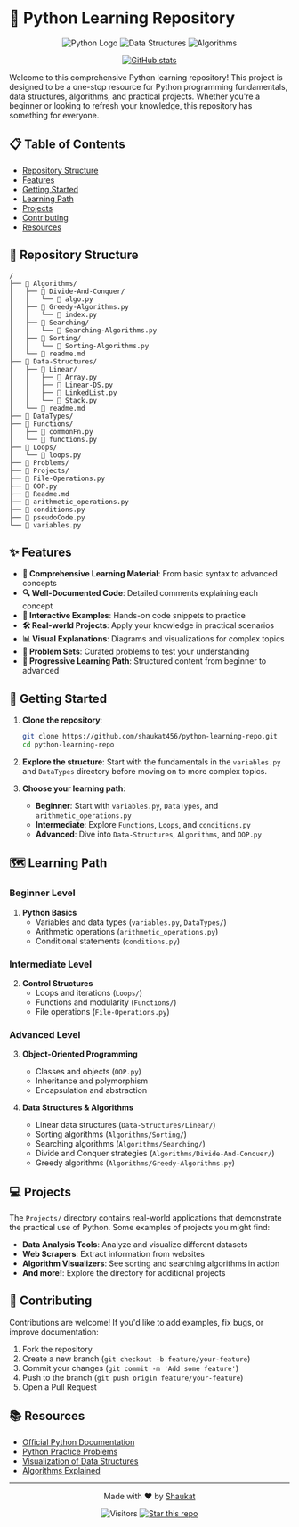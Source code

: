 # 🚀 Python Learning Repository

<div align="center">
  
![Python Logo](https://img.shields.io/badge/Python-3776AB?style=for-the-badge&logo=python&logoColor=white)
![Data Structures](https://img.shields.io/badge/Data_Structures-FF6F00?style=for-the-badge&logo=buffer&logoColor=white)
![Algorithms](https://img.shields.io/badge/Algorithms-00BCD4?style=for-the-badge&logo=thealgorithms&logoColor=white)

[![GitHub stats](https://github-readme-stats.vercel.app/api?username=shaukat456&show_icons=true&theme=radical)](https://github.com/shaukat456)

</div>

Welcome to this comprehensive Python learning repository! This project is designed to be a one-stop resource for Python programming fundamentals, data structures, algorithms, and practical projects. Whether you're a beginner or looking to refresh your knowledge, this repository has something for everyone.

## 📋 Table of Contents

- [Repository Structure](#-repository-structure)
- [Features](#-features)
- [Getting Started](#-getting-started)
- [Learning Path](#-learning-path)
- [Projects](#-projects)
- [Contributing](#-contributing)
- [Resources](#-resources)

## 📁 Repository Structure

```
/
├── 📂 Algorithms/
│   ├── 📂 Divide-And-Conquer/
│   │   └── 📄 algo.py
│   ├── 📄 Greedy-Algorithms.py
│   │   └── 📄 index.py
│   ├── 📂 Searching/
│   │   └── 📄 Searching-Algorithms.py
│   ├── 📂 Sorting/
│   │   └── 📄 Sorting-Algorithms.py
│   └── 📄 readme.md
├── 📂 Data-Structures/
│   ├── 📂 Linear/
│   │   ├── 📄 Array.py
│   │   ├── 📄 Linear-DS.py
│   │   ├── 📄 LinkedList.py
│   │   └── 📄 Stack.py
│   └── 📄 readme.md
├── 📂 DataTypes/
├── 📂 Functions/
│   ├── 📄 commonFn.py
│   └── 📄 functions.py
├── 📂 Loops/
│   └── 📄 loops.py
├── 📂 Problems/
├── 📂 Projects/
├── 📄 File-Operations.py
├── 📄 OOP.py
├── 📄 Readme.md
├── 📄 arithmetic_operations.py
├── 📄 conditions.py
├── 📄 pseudoCode.py
└── 📄 variables.py
```

## ✨ Features

- **🧠 Comprehensive Learning Material**: From basic syntax to advanced concepts
- **🔍 Well-Documented Code**: Detailed comments explaining each concept
- **🧩 Interactive Examples**: Hands-on code snippets to practice
- **🛠️ Real-world Projects**: Apply your knowledge in practical scenarios
- **📊 Visual Explanations**: Diagrams and visualizations for complex topics
- **📝 Problem Sets**: Curated problems to test your understanding
- **🌱 Progressive Learning Path**: Structured content from beginner to advanced

## 🚀 Getting Started

1. **Clone the repository**:

   ```bash
   git clone https://github.com/shaukat456/python-learning-repo.git
   cd python-learning-repo
   ```

2. **Explore the structure**:
   Start with the fundamentals in the `variables.py` and `DataTypes` directory before moving on to more complex topics.

3. **Choose your learning path**:
   - **Beginner**: Start with `variables.py`, `DataTypes`, and `arithmetic_operations.py`
   - **Intermediate**: Explore `Functions`, `Loops`, and `conditions.py`
   - **Advanced**: Dive into `Data-Structures`, `Algorithms`, and `OOP.py`

## 🗺️ Learning Path

### Beginner Level

1. **Python Basics**
   - Variables and data types (`variables.py`, `DataTypes/`)
   - Arithmetic operations (`arithmetic_operations.py`)
   - Conditional statements (`conditions.py`)

### Intermediate Level

2. **Control Structures**
   - Loops and iterations (`Loops/`)
   - Functions and modularity (`Functions/`)
   - File operations (`File-Operations.py`)

### Advanced Level

3. **Object-Oriented Programming**

   - Classes and objects (`OOP.py`)
   - Inheritance and polymorphism
   - Encapsulation and abstraction

4. **Data Structures & Algorithms**
   - Linear data structures (`Data-Structures/Linear/`)
   - Sorting algorithms (`Algorithms/Sorting/`)
   - Searching algorithms (`Algorithms/Searching/`)
   - Divide and Conquer strategies (`Algorithms/Divide-And-Conquer/`)
   - Greedy algorithms (`Algorithms/Greedy-Algorithms.py`)

## 💻 Projects

The `Projects/` directory contains real-world applications that demonstrate the practical use of Python. Some examples of projects you might find:

- **Data Analysis Tools**: Analyze and visualize different datasets
- **Web Scrapers**: Extract information from websites
- **Algorithm Visualizers**: See sorting and searching algorithms in action
- **And more!**: Explore the directory for additional projects

## 🤝 Contributing

Contributions are welcome! If you'd like to add examples, fix bugs, or improve documentation:

1. Fork the repository
2. Create a new branch (`git checkout -b feature/your-feature`)
3. Commit your changes (`git commit -m 'Add some feature'`)
4. Push to the branch (`git push origin feature/your-feature`)
5. Open a Pull Request

## 📚 Resources

- [Official Python Documentation](https://docs.python.org/3/)
- [Python Practice Problems](https://www.practicepython.org/)
- [Visualization of Data Structures](https://visualgo.net/)
- [Algorithms Explained](https://www.geeksforgeeks.org/fundamentals-of-algorithms/)

---

<div align="center">
  <p>Made with ❤️ by <a href="https://github.com/shaukat456">Shaukat</a></p>
  
  ![Visitors](https://visitor-badge.laobi.icu/badge?page_id=shaukat456.python-learning-repo)
  [![Star this repo](https://img.shields.io/github/stars/shaukat456/python-learning-repo?style=social)](https://github.com/shaukat456/python-learning-repo)
</div>
